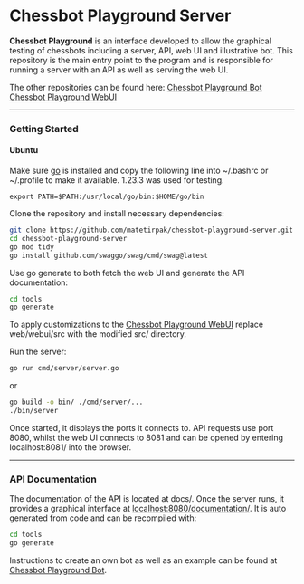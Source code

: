 # Chessbot Playground Server

**Chessbot Playground** is an interface developed to allow the graphical testing of chessbots including a server, API, web UI and illustrative bot.
This repository is the main entry point to the program and is responsible for running a server with an API as well as serving the web UI.

The other repositories can be found here:
[Chessbot Playground Bot](https://github.com/matetirpak/chessbot-playground-bot)
[Chessbot Playground WebUI](https://github.com/matetirpak/chessbot-playground-webui)

---

### Getting Started

#### Ubuntu

Make sure [go](https://go.dev/doc/install) is installed and copy the following line into ~/.bashrc or ~/.profile to make it available. 1.23.3 was used for testing.

```shell
export PATH=$PATH:/usr/local/go/bin:$HOME/go/bin
```

Clone the repository and install necessary dependencies: 

```bash
git clone https://github.com/matetirpak/chessbot-playground-server.git
cd chessbot-playground-server
go mod tidy
go install github.com/swaggo/swag/cmd/swag@latest
```

Use go generate to both fetch the web UI and generate the API documentation:

```bash
cd tools
go generate
```

To apply customizations to the [Chessbot Playground WebUI](https://github.com/matetirpak/chessbot-playground-webui) replace web/webui/src with the modified src/ directory.

Run the server:

```bash
go run cmd/server/server.go
```
or
```bash
go build -o bin/ ./cmd/server/...
./bin/server
```

Once started, it displays the ports it connects to.
API requests use port 8080, whilst the web UI connects to 8081 and can be opened by entering localhost:8081/ into the browser.

---

### API Documentation

The documentation of the API is located at docs/. Once the server runs, it provides a graphical interface at [localhost:8080/documentation/](http://localhost:8080/documentation/).
It is auto generated from code and can be recompiled with:

```bash
cd tools
go generate
```

Instructions to create an own bot as well as an example can be found at [Chessbot Playground Bot](https://github.com/matetirpak/chessbot-playground-bot).
